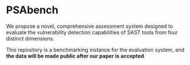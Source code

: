 # PSAbench

We propose a novel, comprehensive assessment system designed to evaluate the vulnerability detection capabilities of SAST tools from four distinct dimensions. 

This repository is a benchmarking instance for the evaluation system, and **the data will be made public after our paper is accepted**.
